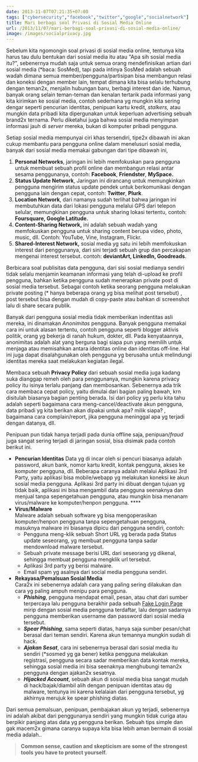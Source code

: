 ```yaml
---
date: 2013-11-07T07:21:35+07:00
tags: ["cybersecurity","facebook","twitter","google","socialnetwork"]
title: Mari berbagi soal Privasi di Sosial Media Online
url: /2013/11/07/mari-berbagi-soal-privasi-di-sosial-media-online/
image: /images/socialprivacy.jpg
---
```


Sebelum kita ngomongin soal privasi di sosial media online, tentunya kita harus tau dulu bentukan dari sosial media itu atau "Apa sih sosial media itu?", sebenernya mudah saja untuk semua orang mendefinisikan artian dari sosial media (\*baca: SosMed), tapi pada intinya SosMed adalah sebuah wadah dimana semua member/pengguna/partisipan bisa membangun relasi dan koneksi dengan member lain, tempat dimana kita bisa selalu terhubung dengan teman2x, menjalin hubungan baru, berbagi interest dan ide. Namun, banyak orang selain teman-teman dan kenalan tertarik pada informasi yang kita kirimkan ke sosial media, contoh sederhana yg mungkin kita sering dengar seperti pencurian identitas, penipuan kartu kredit, _stalkers,_ atau mungkin data pribadi kita dipergunakan untuk keperluan advertising sebuah brand2x ternama. Perlu diketahui juga bahwa sosial media menyimpan informasi jauh di _server_ mereka, bukan di komputer pribadi pengguna.

Setiap sosial media mempunyai ciri khas tersendiri, tipe2x dibawah ini akan cukup membantu para pengguna online dalam menelusuri sosial media, banyak dari sosial media memakai gabungan dari tipe dibawah ini,

1. **Personal Networks**, jaringan ini lebih memfokuskan para pengguna untuk membuat sebuah profil online dan membangun relasi antar sesama penggunanya, contoh: **Facebook**, **Friendster**, **MySpace.**
2. **Status Update Network**, Jaringan ini dirancang untuk memungkinkan pengguna mengirim status update pendek untuk berkomunikasi dengan pengguna lain dengan cepat, contoh: **Twitter**, **Plurk**.
3. **Location Network**, dari namanya sudah terlihat bahwa jaringan ini membutuhkan data dari lokasi pengguna melalui GPS dari telepon selular, memungkinan pengguna untuk sharing lokasi tertentu, contoh: **Foursquare, Google Latitude.**
4. **Content-Sharing Network,** ini adalah sebuah wadah yang memfokuskan pengguna untuk sharing content berupa video, photo, music, dll. Contoh: YouTube, Vine, Instagram, Flickr.
5. **Shared-Interest Network,** sosial media yg satu ini lebih memfokuskan interest dari penggunanya, dari sini terjadi sebuah grup dan percakapan mengenai interest tersebut. contoh: **deviantArt, LinkedIn, Goodreads**.

Berbicara soal publisitas data pengguna, dari sisi sosial medianya sendiri tidak selalu menjamin keamanan informasi yang telah di-upload ke profil pengguna, bahkan ketika pengguna sudah menerapkan private post di sosial media tersebut. Sebagai contoh ketika seorang pengguna melakukan private posting (\* hanya beberapa orang yg bisa melihat post tersebut) , post tersebut bisa dengan mudah di copy-paste atau bahkan di screenshot lalu di share secara publik.

Banyak dari pengguna sosial media tidak memberikan indentitas asli mereka, ini dinamakan _Anonimitas_ pengguna. Banyak pengguna memakai cara ini untuk alasan tertentu, contoh pengguna seperti blogger aktivis politik, orang yg bekerja di ranah hukum, dokter, dll. Pada kenyataannya, anonimitas adalah alat yang berguna bagi siapa pun yang memilih untuk menjaga atau memisahkan antara identitas online dan identitas off-line. Hal ini juga dapat disalahgunakan oleh pengguna yg berusaha untuk melindungi identitas mereka saat melakukan kegiatan ilegal.

Membaca sebuah **Privacy Policy** dari sebuah sosial media juga kadang suka dianggap remeh oleh para penggunanya, mungkin karena privacy policy itu isinya terlalu panjang dan membosankan. Sebenernya ada trik cara membaca cepat policy, yaitu dimulai dari bagian paling bawah, krn disitulah biasanya bagian penting berada. Isi dari policy yg perlu kita tahu adalah seperti bagaimana cara meng-cancel/deactivate akun pengguna, data pribadi yg kita berikan akan dipakai untuk apa? milik siapa? , bagaimana cara complain/report, jika pengguna meninggal apa yg terjadi dengan datanya, dll.

Penipuan pun tidak hanya terjadi pada dunia offline saja, penipuan/_fraud_ juga sangat sering terjadi di jaringan sosial, bisa disimak pada contoh berikut ini.

- **Pencurian Identitas** Data yg di incar oleh si pencuri biasanya adalah password, akun bank, nomor kartu kredit, kontak pengguna, akses ke komputer pengguna, dll. Beberapa caranya adalah melalui Aplikasi 3rd Party, yaitu aplikasi bisa mobile/webapp yg melakukan koneksi ke akun sosial media pengguna. Aplikasi 3rd party ini dibuat dengan tujuan yg tidak baik, aplikasi ini bisa mengambil data pengguna seenaknya dan menjual tanpa sepengetahuan pengguna, atau mungkin bisa menanam virus/malware ke komputer/henpon pengguna. ****
- **Virus/Malware**  
 Malware adalah sebuah software yg bisa mengoperasikan komputer/henpon pengguna tanpa sepengetahuan pengguna, masuknya malware ini biasanya dipicu dari pengguna sendiri, contoh: 
  - Pengguna meng-klik sebuah Short URL yg berada pada Status update seseorang, yg membuat pengguna tanpa sadar mendownload malware tersebut.
  - Sebuah private message berisi URL dari seseorang yg dikenal, sehingga membuat pengguna mengklik url tersebut.
  - Aplikasi 3rd party yg berisi malware.
  - Email spam yg asalnya dari social media pengguna sendiri.
- **Rekayasa/Pemalsuan Sosial Media**  
  Cara2x ini sebenernya adalah cara yang paling sering dilakukan dan cara yg paling ampuh menipu para pengguna. 
  - ___Phishing___, pengguna mendapat email, pesan, atau chat dari sumber terpercaya lalu pengguna berakhir pada sebuah [Fake Login Page](http://en.wikipedia.org/wiki/Phishing) mirip dengan sosial media pengguna terdaftar, lalu dengan sadarnya pengguna memberikan username dan password dari sosial media tersebut.
  - _**Spear Phishing**_, sama seperti diatas, hanya saja sumber pesan/chat berasal dari teman sendiri. Karena akun temannya mungkin sudah di hack.
  - _**Ajakan Sesat**_, cara ini sebenernya berasal dari sosial media itu sendiri (\*sosmed yg ga bener) ketika pengguna melakukan registrasi, pengguna secara sadar memberikan data kontak mereka, sehingga sosial media ini bisa seenaknya menghubungi teman2x pengguna dengan ajakan2x sesatnya.
  - _**Hijacked Account**_, sebuah akun di sosial media bisa sangat mudah di hack/bajak/diambil alih dengan penipuan identitas atau dg malware, tentunya ini karena kelalaian dari pengguna tersebut, yg akhirnya merujuk ke spear phishing diatas.

Dari semua pemalsuan, penipuan, pembajakan akun yg terjadi, sebenernya ini adalah akibat dari penggunanya sendiri yang mungkin tidak curiga atau berpikir panjang atas data yg pengguna berikan. Sebuah tips simple dan gak macem2x gimana caranya supaya kita bisa lebih aman bermain di sosial media adalah..

> **Common sense, caution and skepticism are some of the strongest tools you have to protect yourself.**